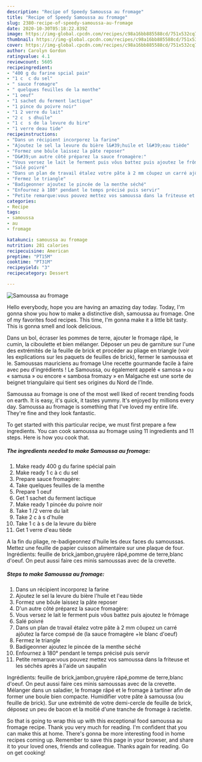 ```yaml
---
description: "Recipe of Speedy Samoussa au fromage"
title: "Recipe of Speedy Samoussa au fromage"
slug: 2380-recipe-of-speedy-samoussa-au-fromage
date: 2020-10-30T05:18:22.839Z
image: https://img-global.cpcdn.com/recipes/c98a16bb885588cd/751x532cq70/samoussa-au-fromage-photo-principale-de-la-recette.jpg
thumbnail: https://img-global.cpcdn.com/recipes/c98a16bb885588cd/751x532cq70/samoussa-au-fromage-photo-principale-de-la-recette.jpg
cover: https://img-global.cpcdn.com/recipes/c98a16bb885588cd/751x532cq70/samoussa-au-fromage-photo-principale-de-la-recette.jpg
author: Carolyn Gordon
ratingvalue: 4.1
reviewcount: 5605
recipeingredient:
- "400 g du farine spcial pain"
- "1 c  c du sel"
- " sauce fromagre"
- " quelques feuilles de la menthe"
- "1 oeuf"
- "1 sachet du ferment lactique"
- "1 pince du poivre noir"
- "1 2 verre du lait"
- "2 c  s dhuile"
- "1 c  s de la levure du bire"
- "1 verre deau tide"
recipeinstructions:
- "Dans un récipient incorporez la farine"
- "Ajoutez le sel la levure du bière l&#39;huile et l&#39;eau tiède"
- "Formez une bôule laissez la pâte reposer"
- "D&#39;un autre côté préparez la sauce fromagère:"
- "Vous versez le lait le ferment puis vôus battez puis ajoutez le frômage"
- "Salé poivré"
- "Dans un plan de travail étalez votre pâte à 2 mm côupez un carré ajôutez la farce compsé de (la sauce fromagère +le blanc d&#39;oeuf)"
- "Fermez le triangle"
- "Badigeonner ajoutez le pincée de la menthe séché"
- "Enfournez à 180° pendant le temps précisé puis servir"
- "Petite remarque:vous pouvez mettez vos samoussa dans la friteuse et les séchés après à l&#39;aide un saupalin"
categories:
- Recipe
tags:
- samoussa
- au
- fromage

katakunci: samoussa au fromage 
nutrition: 281 calories
recipecuisine: American
preptime: "PT15M"
cooktime: "PT31M"
recipeyield: "3"
recipecategory: Dessert

---
```



![Samoussa au fromage](https://img-global.cpcdn.com/recipes/c98a16bb885588cd/751x532cq70/samoussa-au-fromage-photo-principale-de-la-recette.jpg)

Hello everybody, hope you are having an amazing day today. Today, I'm gonna show you how to make a distinctive dish, samoussa au fromage. One of my favorites food recipes. This time, I'm gonna make it a little bit tasty. This is gonna smell and look delicious.

Dans un bol, écraser les pommes de terre, ajouter le fromage râpé, le cumin, la ciboulette et bien mélanger. Déposer un peu de garniture sur l&#39;une des extrémités de la feuille de brick et procéder au pliage en triangle (voir les explications sur les paquets de feuilles de brick), fermer le samoussa et le. Samoussas mauriciens au fromage Une recette gourmande facile à faire avec peu d&#39;ingrédients ! Le Samoussa, ou également appelé « samosa » ou « samusa » ou encore « sambosa fromazy » en Malgache est une sorte de beignet triangulaire qui tient ses origines du Nord de l&#39;Inde.

Samoussa au fromage is one of the most well liked of recent trending foods on earth. It is easy, it's quick, it tastes yummy. It's enjoyed by millions every day. Samoussa au fromage is something that I've loved my entire life. They're fine and they look fantastic.


To get started with this particular recipe, we must first prepare a few ingredients. You can cook samoussa au fromage using 11 ingredients and 11 steps. Here is how you cook that.

<!--inarticleads1-->

##### The ingredients needed to make Samoussa au fromage:

1. Make ready 400 g du farine spécial pain
1. Make ready 1 c à c du sel
1. Prepare  sauce fromagère:
1. Take  quelques feuilles de la menthe
1. Prepare 1 oeuf
1. Get 1 sachet du ferment lactique
1. Make ready 1 pincée du poivre noir
1. Take 1 /2 verre du lait
1. Take 2 c à s d&#39;huile
1. Take 1 c à s de la levure du bière
1. Get 1 verre d&#39;eau tiède


A la fin du pliage, re-badigeonnez d&#39;huile les deux faces du samoussas. Mettez une feuille de papier cuisson alimentaire sur une plaque de four. Ingrédients: feuille de brick,jambon,gruyère râpé,pomme de terre,blanc d&#39;oeuf. On peut aussi faire ces minis samoussas avec de la crevette. 

<!--inarticleads2-->

##### Steps to make Samoussa au fromage:

1. Dans un récipient incorporez la farine
1. Ajoutez le sel la levure du bière l&#39;huile et l&#39;eau tiède
1. Formez une bôule laissez la pâte reposer
1. D&#39;un autre côté préparez la sauce fromagère:
1. Vous versez le lait le ferment puis vôus battez puis ajoutez le frômage
1. Salé poivré
1. Dans un plan de travail étalez votre pâte à 2 mm côupez un carré ajôutez la farce compsé de (la sauce fromagère +le blanc d&#39;oeuf)
1. Fermez le triangle
1. Badigeonner ajoutez le pincée de la menthe séché
1. Enfournez à 180° pendant le temps précisé puis servir
1. Petite remarque:vous pouvez mettez vos samoussa dans la friteuse et les séchés après à l&#39;aide un saupalin


Ingrédients: feuille de brick,jambon,gruyère râpé,pomme de terre,blanc d&#39;oeuf. On peut aussi faire ces minis samoussas avec de la crevette. Mélanger dans un saladier, le fromage râpé et le fromage à tartiner afin de former une boule bien compacte. Humidifier votre pâte à samoussa (ou feuille de brick). Sur une extrémité de votre demi-cercle de feuille de brick, déposez un peu de bacon et la moitié d&#39;une tranche de fromage à raclette. 

So that is going to wrap this up with this exceptional food samoussa au fromage recipe. Thank you very much for reading. I'm confident that you can make this at home. There's gonna be more interesting food in home recipes coming up. Remember to save this page in your browser, and share it to your loved ones, friends and colleague. Thanks again for reading. Go on get cooking!
